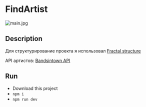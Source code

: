 # FindArtist

![main.jpg](https://s19.postimg.cc/bksg43i7n/Web_1920_1_2x.png)

## Description
Для структурирование проекта я использовал [Fractal structure](https://hackernoon.com/fractal-a-react-app-structure-for-infinite-scale-4dab943092af)

API артистов: [Bandsintown API](https://app.swaggerhub.com/apis/Bandsintown/PublicAPI/3.0.0)

## Run
* Download this project
* `npm i`
* `npm run dev`
